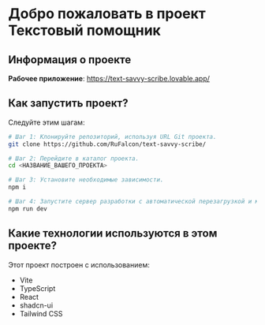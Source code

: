 
# Добро пожаловать в проект Текстовый помощник

## Информация о проекте

**Рабочее приложение**: https://text-savvy-scribe.lovable.app/

## Как запустить проект?

Следуйте этим шагам:

```sh
# Шаг 1: Клонируйте репозиторий, используя URL Git проекта.
git clone https://github.com/RuFalcon/text-savvy-scribe/

# Шаг 2: Перейдите в каталог проекта.
cd <НАЗВАНИЕ_ВАШЕГО_ПРОЕКТА>

# Шаг 3: Установите необходимые зависимости.
npm i

# Шаг 4: Запустите сервер разработки с автоматической перезагрузкой и мгновенным предпросмотром.
npm run dev
```

## Какие технологии используются в этом проекте?

Этот проект построен с использованием:

- Vite
- TypeScript
- React
- shadcn-ui
- Tailwind CSS
